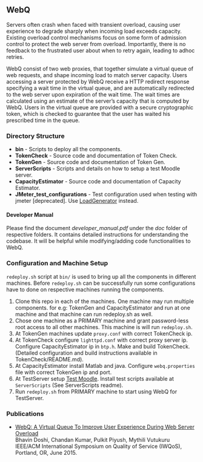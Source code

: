 ## WebQ

Servers often crash when faced with transient overload, causing user
experience to degrade sharply when incoming load exceeds capacity.
Existing overload control mechanisms focus on some form of admission
control to protect the web server from overload. Importantly, there is
no feedback to the frustrated user about when to retry again, leading
to adhoc retries.

WebQ consist of two web proxies, that together simulate a virtual
queue of web requests, and shape incoming load to match server
capacity. Users accessing a server protected by WebQ receive a HTTP
redirect response specifying a wait time in the virtual queue, and are
automatically redirected to the web server upon expiration of the wait
time. The wait times are calculated using an estimate of the server’s
capacity that is computed by WebQ.  Users in the virtual queue are
provided with a secure cryptographic token, which is checked to
guarantee that the user has waited his prescribed time in the queue.

### Directory Structure

- **bin** - Scripts to deploy all the components.
- **TokenCheck** - Source code and documentation of Token Check.
- **TokenGen** - Source code and documentation of Token Gen.
- **ServerScripts** - Scripts and details on how to setup a test Moodle server.
- **CapacityEstimator** - Source code and documentation of Capacity Estimator.
- **JMeter_test_configurations** - Test configuration used when testing with jmeter [deprecated]. Use [LoadGenerator](https://github.com/networkedsystemsIITB/LoadGenerator) instead.

#### Developer Manual

Please find the document *developer_manual.pdf* under the *doc* folder
of respective folders. It contains detailed instructions for
understanding the codebase. It will be helpful while modifying/adding
code functionalities to WebQ.


### Configuration and Machine Setup

`redeploy.sh` script at `bin/` is used to bring up all the components
in different machines.  Before `redeploy.sh` can be successfully run
some configurations have to done on respective machines running the
components.

1. Clone this repo in each of the machines. One machine may run
   multiple components. for e.g: TokenGen and CapacityEstimator and
   run at one machine and that machine can run redeploy.sh as well.
2. Chose one machine as a PRIMARY machine and grant password-less root
   access to all other machines. This machine is will run
   `redeploy.sh`.
3. At TokenGen machines update `proxy.conf` with correct TokenCheck ip.
4. At TokenCheck configure `lighttpd.conf` with correct proxy server ip.
    Configure CapacityEstimator ip in `btp.h`.
    Make and build TokenCheck.(Detailed configuration and build instructions available in TokenCheck/README.md).
5. At CapacityEstimator install Matlab and java. Configure `webq.properties` file with correct TokenGen ip and port.
6. At TestServer setup [Test Moodle](https://github.com/moodlehq/moodle-performance-comparison).
   Install test scripts available at `ServerScripts` (See
   ServerScripts readme).
7. Run `redeploy.sh` from PRIMARY machine to start using WebQ for
   TestServer.


### Publications

* [WebQ: A Virtual Queue To Improve User Experience During Web Server Overload](https://www.cse.iitb.ac.in/~mythili/research/webq-iwqos.pdf)</br>
Bhavin Doshi, Chandan Kumar, Pulkit Piyush, Mythili Vutukuru</br>
IEEE/ACM International Symposium on Quality of Service (IWQoS), Portland, OR, June 2015.



